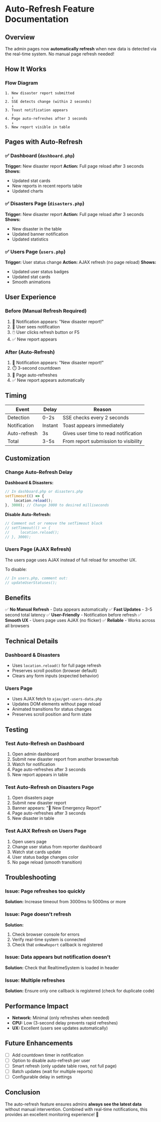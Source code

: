# Auto-Refresh Feature Documentation

## Overview

The admin pages now **automatically refresh** when new data is detected via the real-time system. No manual page refresh needed!

## How It Works

### Flow Diagram
```
1. New disaster report submitted
   ↓
2. SSE detects change (within 2 seconds)
   ↓
3. Toast notification appears
   ↓
4. Page auto-refreshes after 3 seconds
   ↓
5. New report visible in table
```

## Pages with Auto-Refresh

### ✅ Dashboard (`dashboard.php`)
**Trigger:** New disaster report
**Action:** Full page reload after 3 seconds
**Shows:**
- Updated stat cards
- New reports in recent reports table
- Updated charts

### ✅ Disasters Page (`disasters.php`)
**Trigger:** New disaster report
**Action:** Full page reload after 3 seconds
**Shows:**
- New disaster in the table
- Updated banner notification
- Updated statistics

### ✅ Users Page (`users.php`)
**Trigger:** User status change
**Action:** AJAX refresh (no page reload)
**Shows:**
- Updated user status badges
- Updated stat cards
- Smooth animations

## User Experience

### Before (Manual Refresh Required)
1. 🔔 Notification appears: "New disaster report!"
2. 👀 User sees notification
3. 🖱️ User clicks refresh button or F5
4. ✅ New report appears

### After (Auto-Refresh)
1. 🔔 Notification appears: "New disaster report!"
2. ⏱️ 3-second countdown
3. 🔄 Page auto-refreshes
4. ✅ New report appears automatically

## Timing

| Event | Delay | Reason |
|-------|-------|--------|
| Detection | 0-2s | SSE checks every 2 seconds |
| Notification | Instant | Toast appears immediately |
| Auto-refresh | 3s | Gives user time to read notification |
| Total | 3-5s | From report submission to visibility |

## Customization

### Change Auto-Refresh Delay

**Dashboard & Disasters:**
```javascript
// In dashboard.php or disasters.php
setTimeout(() => {
    location.reload();
}, 3000); // Change 3000 to desired milliseconds
```

**Disable Auto-Refresh:**
```javascript
// Comment out or remove the setTimeout block
// setTimeout(() => {
//     location.reload();
// }, 3000);
```

### Users Page (AJAX Refresh)
The users page uses AJAX instead of full reload for smoother UX.

To disable:
```javascript
// In users.php, comment out:
// updateUserStatuses();
```

## Benefits

✅ **No Manual Refresh** - Data appears automatically
✅ **Fast Updates** - 3-5 second total latency
✅ **User-Friendly** - Notification before refresh
✅ **Smooth UX** - Users page uses AJAX (no flicker)
✅ **Reliable** - Works across all browsers

## Technical Details

### Dashboard & Disasters
- Uses `location.reload()` for full page refresh
- Preserves scroll position (browser default)
- Clears any form inputs (expected behavior)

### Users Page
- Uses AJAX fetch to `ajax/get-users-data.php`
- Updates DOM elements without page reload
- Animated transitions for status changes
- Preserves scroll position and form state

## Testing

### Test Auto-Refresh on Dashboard
1. Open admin dashboard
2. Submit new disaster report from another browser/tab
3. Watch for notification
4. Page auto-refreshes after 3 seconds
5. New report appears in table

### Test Auto-Refresh on Disasters Page
1. Open disasters page
2. Submit new disaster report
3. Banner appears: "🚨 New Emergency Report"
4. Page auto-refreshes after 3 seconds
5. New disaster in table

### Test AJAX Refresh on Users Page
1. Open users page
2. Change user status from reporter dashboard
3. Watch stat cards update
4. User status badge changes color
5. No page reload (smooth transition)

## Troubleshooting

### Issue: Page refreshes too quickly
**Solution:** Increase timeout from 3000ms to 5000ms or more

### Issue: Page doesn't refresh
**Solution:** 
1. Check browser console for errors
2. Verify real-time system is connected
3. Check that `onNewReport` callback is registered

### Issue: Data appears but notification doesn't
**Solution:** Check that RealtimeSystem is loaded in header

### Issue: Multiple refreshes
**Solution:** Ensure only one callback is registered (check for duplicate code)

## Performance Impact

- **Network:** Minimal (only refreshes when needed)
- **CPU:** Low (3-second delay prevents rapid refreshes)
- **UX:** Excellent (users see updates automatically)

## Future Enhancements

- [ ] Add countdown timer in notification
- [ ] Option to disable auto-refresh per user
- [ ] Smart refresh (only update table rows, not full page)
- [ ] Batch updates (wait for multiple reports)
- [ ] Configurable delay in settings

## Conclusion

The auto-refresh feature ensures admins **always see the latest data** without manual intervention. Combined with real-time notifications, this provides an excellent monitoring experience! 🚀
